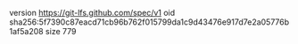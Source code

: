 version https://git-lfs.github.com/spec/v1
oid sha256:5f7390c87eacd71cb96b762f015799da1c9d43476e917d7e2a05776b1af5a208
size 779
